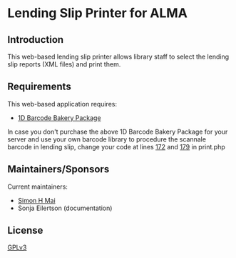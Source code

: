 # Lending Slip Printer for ALMA

## Introduction

This web-based lending slip printer allows library staff to select the lending slip reports (XML files) and print them.

## Requirements

This web-based application requires:

* [1D Barcode Bakery Package](https://www.barcodebakery.com/en/1d/php)

In case you don't purchase the above 1D Barcode Bakery Package for your server and use your own barcode library to procedure the scannale barcode in lending slip, change your code at lines [172](https://github.com/simonhm/alma_lending_slip_printer/blob/df1125081849990d195095590826186a6dc4f6f6/print.php#L172) and [179](https://github.com/simonhm/alma_lending_slip_printer/blob/df1125081849990d195095590826186a6dc4f6f6/print.php#L179) in print.php
       
## Maintainers/Sponsors

Current maintainers:

* [Simon H Mai](https://github.com/simonhm)
* Sonja Eilertson (documentation)

## License

[GPLv3](http://www.gnu.org/licenses/gpl-3.0.txt)
